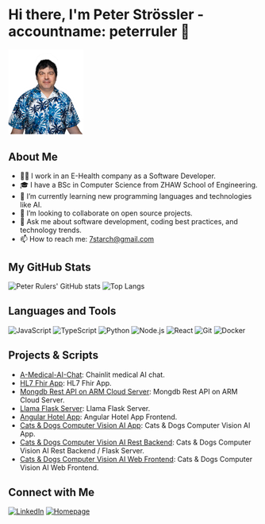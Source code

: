 # Hi there, I'm Peter Strössler - accountname: peterruler 👋

<img src="hero-image.png" alt="Welcome Banner" width="30%">

## About Me
- 👨‍💻 I work in an E-Health company as a Software Developer.
- 🎓 I have a BSc in Computer Science from ZHAW School of Engineering.
- 🌱 I’m currently learning new programming languages and technologies like AI.
- 👯 I’m looking to collaborate on open source projects.
- 💬 Ask me about software development, coding best practices, and technology trends.
- 📫 How to reach me: [7starch@gmail.com](mailto:7starch@gmail.com)

## My GitHub Stats
![Peter Rulers' GitHub stats](https://github-readme-stats.vercel.app/api?username=peterruler&show_icons=true&theme=radical)
![Top Langs](https://github-readme-stats.vercel.app/api/top-langs/?username=peterruler&layout=compact&theme=radical)

## Languages and Tools
![JavaScript](https://img.shields.io/badge/-JavaScript-black?style=flat-square&logo=javascript)
![TypeScript](https://img.shields.io/badge/-TypeScript-black?style=flat-square&logo=typescript)
![Python](https://img.shields.io/badge/-Python-black?style=flat-square&logo=python)
![Node.js](https://img.shields.io/badge/-Node.js-black?style=flat-square&logo=node.js)
![React](https://img.shields.io/badge/-React-black?style=flat-square&logo=react)
![Git](https://img.shields.io/badge/-Git-black?style=flat-square&logo=git)
![Docker](https://img.shields.io/badge/-Docker-black?style=flat-square&logo=docker)

## Projects & Scripts
- [A-Medical-AI-Chat](https://github.com/peterruler/A-Medical-AI-Chat): Chainlit medical AI chat.
- [HL7 Fhir App](https://github.com/peterruler/reactjs-hapifhir): HL7 Fhir App.
- [Mongdb Rest API on ARM Cloud Server](https://github.com/peterruler/mongo-arm): Mongdb Rest API on ARM Cloud Server.
- [Llama Flask Server](https://github.com/peterruler/llama-server): Llama Flask Server.
- [Angular Hotel App](https://github.com/peterruler/hotel-app): Angular Hotel App Frontend.
- [Cats & Dogs Computer Vision AI App](https://github.com/peterruler/react-native-frontend): Cats & Dogs Computer Vision AI App.
- [Cats & Dogs Computer Vision AI Rest Backend](https://github.com/peterruler/flask-backend): Cats & Dogs Computer Vision AI Rest Backend / Flask Server.
- [Cats & Dogs Computer Vision AI Web Frontend](https://github.com/peterruler/react-webapp-frontend): Cats & Dogs Computer Vision AI Web Frontend.

## Connect with Me
[![LinkedIn](https://img.shields.io/badge/-LinkedIn-blue?style=flat-square&logo=linkedin)](https://www.linkedin.com/in/peter-str%C3%B6ssler-364187117/)
[![Homepage](https://img.shields.io/badge/-Homepage-black?style=flat-square&logo=google-chrome)](https://www.peterstroessler.com)
